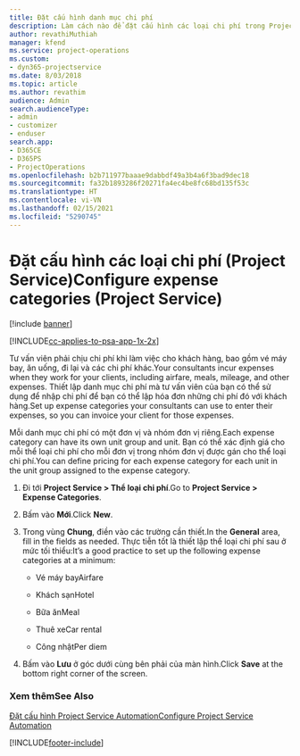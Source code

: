 ```yaml
---
title: Đặt cấu hình danh mục chi phí
description: Làm cách nào để đặt cấu hình các loại chi phí trong Project Service
author: revathiMuthiah
manager: kfend
ms.service: project-operations
ms.custom:
- dyn365-projectservice
ms.date: 8/03/2018
ms.topic: article
ms.author: revathim
audience: Admin
search.audienceType:
- admin
- customizer
- enduser
search.app:
- D365CE
- D365PS
- ProjectOperations
ms.openlocfilehash: b2b711977baaae9dabbdf49a3b4a6f3bad9dec18
ms.sourcegitcommit: fa32b1893286f20271fa4ec4be8fc68bd135f53c
ms.translationtype: HT
ms.contentlocale: vi-VN
ms.lasthandoff: 02/15/2021
ms.locfileid: "5290745"
---
```

# <a name="configure-expense-categories-project-service"></a><span data-ttu-id="42383-103">Đặt cấu hình các loại chi phí (Project Service)</span><span class="sxs-lookup"><span data-stu-id="42383-103">Configure expense categories (Project Service)</span></span>

[!include [banner](../includes/psa-now-project-operations.md)]

[!INCLUDE[cc-applies-to-psa-app-1x-2x](../includes/cc-applies-to-psa-app-1x-2x.md)]

<span data-ttu-id="42383-104">Tư vấn viên phải chịu chi phí khi làm việc cho khách hàng, bao gồm vé máy bay, ăn uống, đi lại và các chi phí khác.</span><span class="sxs-lookup"><span data-stu-id="42383-104">Your consultants incur expenses when they work for your clients, including airfare, meals, mileage, and other expenses.</span></span> <span data-ttu-id="42383-105">Thiết lập danh mục chi phí mà tư vấn viên của bạn có thể sử dụng để nhập chi phí để bạn có thể lập hóa đơn những chi phí đó với khách hàng.</span><span class="sxs-lookup"><span data-stu-id="42383-105">Set up expense categories your consultants can use to enter their expenses, so you can invoice your client for those expenses.</span></span>  
  
<span data-ttu-id="42383-106">Mỗi danh mục chi phí có một đơn vị và nhóm đơn vị riêng.</span><span class="sxs-lookup"><span data-stu-id="42383-106">Each expense category can have its own unit group and unit.</span></span> <span data-ttu-id="42383-107">Bạn có thể xác định giá cho mỗi thể loại chi phí cho mỗi đơn vị trong nhóm đơn vị được gán cho thể loại chi phí.</span><span class="sxs-lookup"><span data-stu-id="42383-107">You can define pricing for each expense category for each unit in the unit group assigned to the expense category.</span></span>  
  
1.  <span data-ttu-id="42383-108">Đi tới **Project Service > Thể loại chi phí**.</span><span class="sxs-lookup"><span data-stu-id="42383-108">Go to **Project Service > Expense Categories**.</span></span>  
  
2.  <span data-ttu-id="42383-109">Bấm vào **Mới**.</span><span class="sxs-lookup"><span data-stu-id="42383-109">Click **New**.</span></span>  
  
3.  <span data-ttu-id="42383-110">Trong vùng **Chung**, điền vào các trường cần thiết.</span><span class="sxs-lookup"><span data-stu-id="42383-110">In the **General** area, fill in the fields as needed.</span></span> <span data-ttu-id="42383-111">Thực tiễn tốt là thiết lập thể loại chi phí sau ở mức tối thiểu:</span><span class="sxs-lookup"><span data-stu-id="42383-111">It’s a good practice to set up the following expense categories at a minimum:</span></span>  
  
    -   <span data-ttu-id="42383-112">Vé máy bay</span><span class="sxs-lookup"><span data-stu-id="42383-112">Airfare</span></span>  
  
    -   <span data-ttu-id="42383-113">Khách sạn</span><span class="sxs-lookup"><span data-stu-id="42383-113">Hotel</span></span>  
  
    -   <span data-ttu-id="42383-114">Bữa ăn</span><span class="sxs-lookup"><span data-stu-id="42383-114">Meal</span></span>  
  
    -   <span data-ttu-id="42383-115">Thuê xe</span><span class="sxs-lookup"><span data-stu-id="42383-115">Car rental</span></span>  
  
    -   <span data-ttu-id="42383-116">Công nhật</span><span class="sxs-lookup"><span data-stu-id="42383-116">Per diem</span></span>  
  
4.  <span data-ttu-id="42383-117">Bấm vào **Lưu** ở góc dưới cùng bên phải của màn hình.</span><span class="sxs-lookup"><span data-stu-id="42383-117">Click **Save** at the bottom right corner of the screen.</span></span>  
  
### <a name="see-also"></a><span data-ttu-id="42383-118">Xem thêm</span><span class="sxs-lookup"><span data-stu-id="42383-118">See Also</span></span>  
 [<span data-ttu-id="42383-119">Đặt cấu hình Project Service Automation</span><span class="sxs-lookup"><span data-stu-id="42383-119">Configure Project Service Automation</span></span>](../psa/configure.md)


[!INCLUDE[footer-include](../includes/footer-banner.md)]